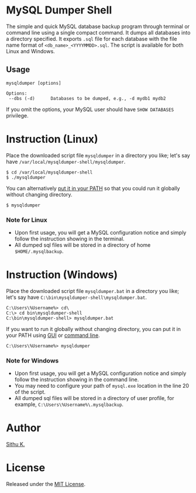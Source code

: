 # MySQL Dumper Shell

The simple and quick MySQL database backup program through terminal or command line using a single compact command. It dumps all databases into a directory specified. It exports `.sql` file for each database with the file name format of `<db_name>_<YYYYMMDD>.sql`. The script is available for both Linux and Windows.

## Usage

    mysqldumper [options]

    Options:
     --dbs (-d)      Databases to be dumped, e.g., -d mydb1 mydb2

If you omit the options, your MySQL user should have `SHOW DATABASES` privilege.

# Instruction (Linux)

Place the downloaded script file `mysqldumper` in a directory you like; let's say have `/var/local/mysqldumper-shell/mysqldumper`.

    $ cd /var/local/mysqldumper-shell
    $ ./mysqldumper

You can alternatively [put it in your PATH](http://linuxcommand.org/wss0010.php#path) so that you could run it globally without changing directory.

    $ mysqldumper

### Note for Linux

* Upon first usage, you will get a MySQL configuration notice and simply follow the instruction showing in the terminal.
* All dumped sql files will be stored in a directory of home `$HOME/.mysqlbackup`.

# Instruction (Windows)

Place the downloaded script file `mysqldumper.bat` in a directory you like; let's say have `C:\bin\mysqldumper-shell\mysqldumper.bat`.

    C:\Users\%Username%> cd\
    C:\> cd bin\mysqldumper-shell
    C:\bin\mysqldumper-shell> mysqldumper.bat

If you want to run it globally without changing directory, you can put it in your PATH using [GUI](http://www.computerhope.com/issues/ch000549.htm) or [command line](http://stackoverflow.com/a/9546345/1179841).

    C:\Users\%Username%> mysqldumper

### Note for Windows

* Upon first usage, you will get a MySQL configuration notice and simply follow the instruction showing in the command line.
* You may need to configure your path of `mysql.exe` location in the line 20 of the script.
* All dumped sql files will be stored in a directory of user profile, for example, `C:\Users\%Username%\.mysqlbackup`.

# Author
[Sithu K.](http://www.phplucidframe.com/sithu)

# License
Released under the [MIT License](LICENSE).

